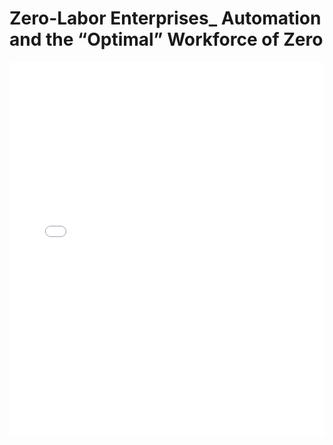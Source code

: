 # Zero-Labor Enterprises_ Automation and the “Optimal” Workforce of Zero

<embed src="Zero-Labor Enterprises_ Automation and the “Optimal” Workforce of Zero.pdf" type="application/pdf" width="100%" height="600px">
